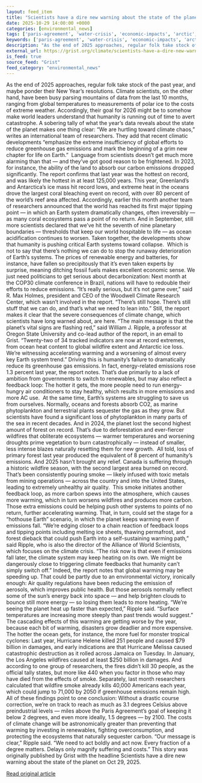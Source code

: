 ```yaml
---
layout: feed_item
title: "Scientists have a dire new warning about the state of the planet"
date: 2025-10-29 14:00:00 +0000
categories: [environmental_news]
tags: ['paris-agreement', 'water-crisis', 'economic-impacts', 'arctic', 'ocean-acidification', 'public-health', 'permafrost', 'antarctica', 'tropical-storms', 'extreme-weather']
keywords: ['paris-agreement', 'water-crisis', 'economic-impacts', 'arctic', 'ocean-acidification', 'scientists', 'warning', 'dire']
description: "As the end of 2025 approaches, regular folk take stock of the past year, and maybe ponder their New Year’s resolutions"
external_url: https://grist.org/climate/scientists-have-a-dire-new-warning-about-the-state-of-the-planet/
is_feed: true
source_feed: "Grist"
feed_category: "environmental_news"
---
```


As the end of 2025 approaches, regular folk take stock of the past year, and maybe ponder their New Year’s resolutions. Climate scientists, on the other hand, have been busy parsing mountains of data from the last 10 months, ranging from global temperatures to measurements of polar ice to the costs of extreme weather. Accordingly, their goal for 2026 might be to somehow make world leaders understand that humanity is running out of time to avert catastrophe. A sobering tally of what the year’s data reveals about the state of the planet makes one thing clear: &#8220;We are hurtling toward climate chaos,&#8221; writes an international team of researchers. They add that recent climatic developments “emphasize the extreme insufficiency of global efforts to reduce greenhouse gas emissions and mark the beginning of a grim new chapter for life on Earth.”&nbsp; Language from scientists doesn’t get much more alarming than that — and they’ve got good reason to be frightened. In 2023, for instance, the ability of the land to absorb our carbon emissions dropped significantly. The report confirms that last year was the hottest on record, and was likely the hottest in at least 125,000 years. This year, Greenland’s and Antarctica’s ice mass hit record lows, and extreme heat in the oceans drove the largest coral bleaching event on record, with over 80 percent of the world’s reef area affected. Accordingly, earlier this month another team of researchers announced that the world has reached its first major tipping point — in which an Earth system dramatically changes, often irreversibly — as many coral ecosystems pass a point of no return. And in September, still more scientists declared that we’ve hit the seventh of nine planetary boundaries — thresholds that keep our world hospitable to life — as ocean acidification continues to worsen. Taken together, the developments show that humanity is pushing critical Earth systems toward collapse.&nbsp; Which is not to say that there’s nothing we can do to stop the runaway deterioration of Earth’s systems. The prices of renewable energy and batteries, for instance, have fallen so precipitously that it’s even taken experts by surprise, meaning ditching fossil fuels makes excellent economic sense. We just need politicians to get serious about decarbonization: Next month at the COP30 climate conference in Brazil, nations will have to redouble their efforts to reduce emissions. “It&#8217;s really serious, but it&#8217;s not game over,” said R. Max Holmes, president and CEO of the Woodwell Climate Research Center, which wasn’t involved in the report. “There&#8217;s still hope. There&#8217;s still stuff that we can do, and that&#8217;s what we need to lean into.” Still, the report makes it clear that the severe consequences of climate change, which scientists have long warned about, are here. “The main message is that the planet’s vital signs are flashing red,” said William J. Ripple, a professor at Oregon State University and co-lead author of the report, in an email to Grist. “Twenty-two of 34 tracked indicators are now at record extremes, from ocean heat content to global wildfire extent and Antarctic ice loss. We’re witnessing accelerating warming and a worsening of almost every key Earth system trend.” Driving this is humanity’s failure to dramatically reduce its greenhouse gas emissions. In fact, energy-related emissions rose 1.3 percent last year, the report notes. That’s due primarily to a lack of ambition from governments to switch to renewables, but may also reflect a feedback loop: The hotter it gets, the more people need to run energy-hungry air conditioners to stay healthy, which results in more emissions and more AC use.&nbsp; At the same time, Earth’s systems are struggling to save us from ourselves. Normally, oceans and forests absorb CO2, as marine phytoplankton and terrestrial plants sequester the gas as they grow. But scientists have found a significant loss of phytoplankton in many parts of the sea in recent decades. And in 2024, the planet lost the second highest amount of forest on record. That’s due to deforestation and ever-fiercer wildfires that obliterate ecosystems — warmer temperatures and worsening droughts prime vegetation to burn catastrophically — instead of smaller, less intense blazes naturally resetting them for new growth.&nbsp; All told, loss of primary forest last year produced the equivalent of 8 percent of humanity’s emissions. And 2025 hasn’t brought any relief. Canada is suffering through a historic wildfire season, with the second largest area burned on record. That’s been consistently pouring smoke — likely infused with toxic metals from mining operations — across the country and into the United States, leading to extremely unhealthy air quality.&nbsp; This smoke initiates another feedback loop, as more carbon spews into the atmosphere, which causes more warming, which in turn worsens wildfires and produces more carbon. Those extra emissions could be helping push other systems to points of no return, further accelerating warming. That, in turn, could set the stage for a “hothouse Earth” scenario, in which the planet keeps warming even if emissions fall. “We’re edging closer to a chain reaction of feedback loops and tipping points including melting ice sheets, thawing permafrost, and forest dieback that could push Earth into a self-sustaining warming path,” said Ripple, who is also the director of the Alliance of World Scientists, which focuses on the climate crisis. “The risk now is that even if emissions fall later, the climate system may keep heating on its own. We might be dangerously close to triggering climate feedbacks that humanity can’t simply switch off.” Indeed, the report notes that global warming may be speeding up. That could be partly due to an environmental victory, ironically enough: Air quality regulations have been reducing the emission of aerosols, which improves public health. But those aerosols normally reflect some of the sun’s energy back into space — and help brighten clouds to bounce still more energy — so losing them leads to more heating. “We’re seeing the planet heat up faster than expected,” Ripple said. “Surface temperatures are increasing more steeply than past trends would suggest.” The cascading effects of this warming are getting worse by the year, because each bit of warming, disasters grow deadlier and more expensive. The hotter the ocean gets, for instance, the more fuel for monster tropical cyclones: Last year, Hurricane Helene killed 251 people and caused $79 billion in damages, and early indications are that Hurricane Melissa caused catastrophic destruction as it rolled across Jamaica on Tuesday. In January, the Los Angeles wildfires caused at least $250 billion in damages. And according to one group of researchers, the fires didn’t kill 30 people, as the official tally states, but more like 440 when you factor in those who may have died from the effects of smoke. Separately, last month researchers calculated that wildfire smoke already kills 40,000 Americans each year, which could jump to 71,000 by 2050 if greenhouse emissions remain high. All of these findings point to one conclusion: Without a drastic course correction, we’re on track to reach as much as 3.1 degrees Celsius above preindustrial levels — miles above the Paris Agreement’s goal of keeping it below 2 degrees, and even more ideally, 1.5 degrees — by 2100. The costs of climate change will be astronomically greater than preventing that warming by investing in renewables, fighting overconsumption, and protecting the ecosystems that naturally sequester carbon. “Our message is clear,” Ripple said. “We need to act boldly and act now. Every fraction of a degree matters. Delays only magnify suffering and costs.” This story was originally published by Grist with the headline Scientists have a dire new warning about the state of the planet on Oct 29, 2025.

[Read original article](https://grist.org/climate/scientists-have-a-dire-new-warning-about-the-state-of-the-planet/)
